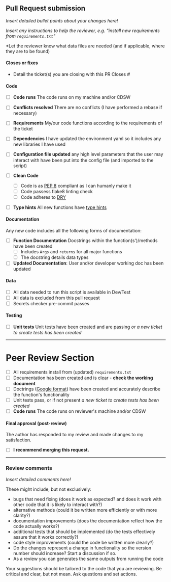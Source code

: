 ## Pull Request submission

*Insert detailed bullet points about your changes here!*

*Insert any instructions to help the reviewer, e.g. "install new requirements from `requirements.txt`"*

*Let the reviewer know what data files are needed (and if applicable, where they are to be found)

#### Closes or fixes

* Detail the ticket(s) you are closing with this PR
Closes #


#### Code

- [ ] **Code runs** The code runs on my machine and/or CDSW
- [ ] **Conflicts resolved** There are no conflicts (I have performed a rebase if necessary)
- [ ] **Requirements** My/our code functions according to the requirements of the ticket
- [ ] **Dependencies** I have updated the environment yaml so it includes any new libraries I have used
- [ ] **Configuration file updated** any high level parameters that the user may interact with have been put into the config file (and imported to the script)
- [ ] **Clean Code**
    - [ ] Code is as [PEP 8]([url](https://peps.python.org/pep-0008/)) compliant as I can humanly make it
    - [ ] Code passess flake8 linting check
    - [ ] Code adheres to [DRY](https://en.wikipedia.org/wiki/Don%27t_repeat_yourself)
- [ ] **Type hints** All new functions have [type hints ](https://mypy.readthedocs.io/en/stable/cheat_sheet_py3.html)


#### Documentation

Any new code includes all the following forms of documentation:

- [ ] **Function Documentation** Docstrings within the function(s')/methods have been created
    - [ ] Includes `Args` and `returns` for all major functions
    - [ ] The docstring details data types
- [ ] **Updated Documentation**: User and/or developer working doc has been updated

#### Data
- [ ] All data needed to run this script is available in Dev/Test
- [ ] All data is excluded from this pull request
- [ ] Secrets checker pre-commit passes

#### Testing
- [ ] **Unit tests** Unit tests have been created and are passing _or a new ticket to create tests has been created_

---

# Peer Review Section

- [ ] All requirements install from (updated) `requirements.txt`
- [ ] Documentation has been created and is clear - **check the working document**
- [ ] Doctrings ([Google format](https://sphinxcontrib-napoleon.readthedocs.io/en/latest/example_google.html)) have been created and accurately describe the function's functionality
- [ ] Unit tests pass, or if not present _a new ticket to create tests has been created_
- [ ] **Code runs** The code runs on reviewer's machine and/or CDSW

#### Final approval (post-review)

The author has responded to my review and made changes to my satisfaction.
- [ ] **I recommend merging this request.**

---

### Review comments

*Insert detailed comments here!*

These might include, but not exclusively:

- bugs that need fixing (does it work as expected? and does it work with other code
  that it is likely to interact with?)
- alternative methods (could it be written more efficiently or with more clarity?)
- documentation improvements (does the documentation reflect how the code actually works?)
- additional tests that should be implemented (do the tests effectively assure that it
  works correctly?)
- code style improvements (could the code be written more clearly?)
- Do the changes represent a change in functionality so the version number should increase? Start a discussion if so.
- As a review you can generates the same outputs from running the code

Your suggestions should be tailored to the code that you are reviewing.
Be critical and clear, but not mean. Ask questions and set actions.
